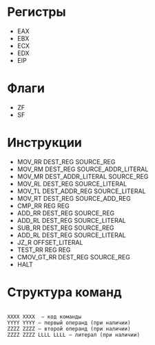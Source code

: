 #  Регистры

- EAX
- EBX
- ECX
- EDX
- EIP

# Флаги

- ZF
- SF

# Инструкции

- MOV_RR DEST_REG SOURCE_REG
- MOV_RM DEST_REG SOURCE_ADDR_LITERAL
- MOV_MR DEST_ADDR_LITERAL SOURCE_REG
- MOV_RL DEST_REG SOURCE_LITERAL
- MOV_TL DEST_ADDR_REG SOURCE_LITERAL
- MOV_RT DEST_REG SOURCE_ADD_REG
- CMP_RR REG REG
- ADD_RR DEST_REG SOURCE_REG
- ADD_RL DEST_REG SOURCE_LITERAL
- SUB_RR DEST_REG SOURCE_REG
- ADD_RL DEST_REG SOURCE_LITERAL
- JZ_R OFFSET_LITERAL
- TEST_RR REG REG
- CMOV_GT_RR DEST_REG SOURCE_REG
- HALT

# Структура команд

```XXXX XXXX YYYY YYYY ZZZZ ZZZZ LLLL LLLL

XXXX XXXX  – код команды
YYYY YYYY – первый операнд (при наличии)
ZZZZ ZZZZ – второй операнд (при наличии)
ZZZZ ZZZZ LLLL LLLL – литерал (при наличии)
```




